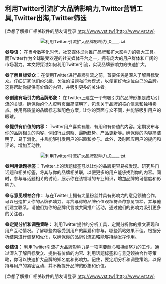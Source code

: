 ## **利用Twitter引流扩大品牌影响力,Twitter营销工具,Twitter出海,Twitter筛选**

[😍想了解推广相关软件的朋友请登录 http://www.vst.tw](http://www.vst.tw)

 <center><img src="https://vst.tw/MP4/tuiguang/png/3.png" alt="利用Twitter引流扩大品牌影响力_0____.txt"></center>

**😄导语：**
在当今数字化时代，社交媒体成为推广品牌和扩大影响力的强大工具。而Twitter作为全球最受欢迎的社交媒体平台之一，拥有庞大的用户群体和广阔的市场潜力。本文将探讨如何利用Twitter引流，实现品牌影响力的快速扩大。

**😄了解目标受众：**
在使用Twitter进行品牌引流之前，首要任务是深入了解目标受众。仔细研究他们的兴趣、关注的话题和行为模式，以便更好地定位自己的品牌。这将帮助你提供有价值的内容，并吸引更多的关注者。

**😄创建有吸引力的品牌形象：**
在Twitter上建立一个有吸引力的品牌形象是成功引流的关键。确保你的个人资料页面简洁明了，包含关于品牌的核心信息和独特卖点。使用高质量的品牌标志和配色方案，让你的页面与众不同，并能够吸引用户的眼球。

**😄提供有价值的内容：**
Twitter用户喜欢有趣、有用和有价值的内容。定期发布与你的品牌相关的内容，例如行业洞察、最新趋势、产品更新等。确保你的内容简洁明了、易于消化，并且能够引发用户的兴趣和参与。此外，及时回应用户的提问和评论，增加互动性。

 <center><img src="https://vst.tw/MP4/tuiguang/png/4.png" alt="利用Twitter引流扩大品牌影响力_0____.txt"></center>

**😄利用话题标签：**
Twitter上的话题标签可以让你的品牌更容易被发现。研究热门话题和相关标签，将其与你的品牌相关联，以便更多的用户能够找到你的内容。同时，参与与话题相关的讨论，展示你在该领域的专业知识，增加品牌的可信度和影响力。

**😄与意见领袖合作：**
与在Twitter上拥有大量粉丝并具有影响力的意见领袖合作，可以迅速扩大你的品牌影响力。寻找与你的品牌价值观相符合的意见领袖，并与他们建立联系。请他们为你的品牌代言或共同推广活动，通过他们的影响力吸引更多的关注者。

**😄定期分析和调整策略：**
利用Twitter提供的分析工具，定期分析你的推文表现和用户互动情况。了解哪些内容受到用户的喜爱和参与，哪些策略效果不佳。根据分析结果进行调整和优化，以确保你的品牌引流策略能够持续发挥作用。

**😄结语：**
利用Twitter引流扩大品牌影响力是一项需要耐心和持续努力的工作。通过深入了解目标受众、提供有价值的内容、利用话题标签和与意见领袖合作等策略，你可以快速扩大品牌的知名度和影响力。记住，要定期分析和调整策略，以保持与用户的紧密互动，并不断提升品牌的形象和价值。

[😍想了解推广相关软件的朋友请登录 http://www.vst.tw](http://www.vst.tw)



